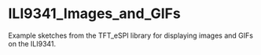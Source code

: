 # ILI9341_Images_and_GIFs
Example sketches from the TFT_eSPI library for displaying images and GIFs on the ILI9341.
